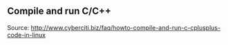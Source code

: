## Compile and run C/C++

Source: http://www.cyberciti.biz/faq/howto-compile-and-run-c-cplusplus-code-in-linux
